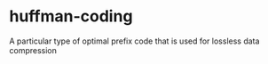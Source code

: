 # huffman-coding
A particular type of optimal prefix code that is used for lossless data compression
